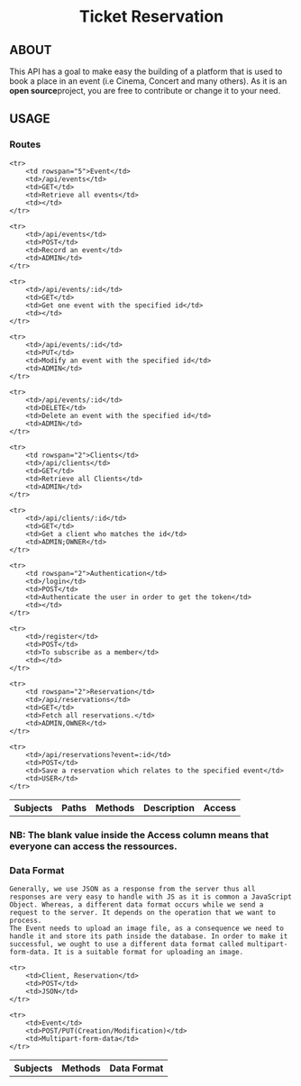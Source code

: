 <h1 align="center">Ticket Reservation</h1>

<h2>ABOUT</h2>
<p>
    This API has a goal to make easy the building of a platform that is used to book a place in an event (i.e Cinema, Concert and many others). As it is an <b>open source</b>project, you are free to contribute or change it to your need.
</p>

<h2>USAGE</h2>

### Routes

<table>
    <tr>
        <th>Subjects</th>
        <th>Paths</th>
        <th>Methods</th>
        <th>Description</th>
        <th>Access</th>
    </tr>

    <tr>
        <td rowspan="5">Event</td>
        <td>/api/events</td>
        <td>GET</td>
        <td>Retrieve all events</td>
        <td></td>
    </tr>

    <tr>
        <td>/api/events</td>
        <td>POST</td>
        <td>Record an event</td>
        <td>ADMIN</td>
    </tr>

    <tr>
        <td>/api/events/:id</td>
        <td>GET</td>
        <td>Get one event with the specified id</td>
        <td></td>
    </tr>

    <tr>
        <td>/api/events/:id</td>
        <td>PUT</td>
        <td>Modify an event with the specified id</td>
        <td>ADMIN</td>    
    </tr>

    <tr>
        <td>/api/events/:id</td>
        <td>DELETE</td>
        <td>Delete an event with the specified id</td>
        <td>ADMIN</td>    
    </tr>

    <tr>
        <td rowspan="2">Clients</td>
        <td>/api/clients</td>
        <td>GET</td>
        <td>Retrieve all Clients</td>
        <td>ADMIN</td>
    </tr>

    <tr>
        <td>/api/clients/:id</td>
        <td>GET</td>
        <td>Get a client who matches the id</td>
        <td>ADMIN;OWNER</td>
    </tr>

    <tr>
        <td rowspan="2">Authentication</td>
        <td>/login</td>
        <td>POST</td>
        <td>Authenticate the user in order to get the token</td>
        <td></td>
    </tr>

    <tr>
        <td>/register</td>
        <td>POST</td>
        <td>To subscribe as a member</td>
        <td></td>
    </tr>

    <tr>
        <td rowspan="2">Reservation</td>
        <td>/api/reservations</td>
        <td>GET</td>
        <td>Fetch all reservations.</td>
        <td>ADMIN,OWNER</td>
    </tr>

    <tr>
        <td>/api/reservations?event=:id</td>
        <td>POST</td>
        <td>Save a reservation which relates to the specified event</td>
        <td>USER</td>
    </tr>
</table>

### NB: The blank value inside the Access column means that everyone can access the ressources.

### Data Format
    Generally, we use JSON as a response from the server thus all responses are very easy to handle with JS as it is common a JavaScript Object. Whereas, a different data format occurs while we send a request to the server. It depends on the operation that we want to process.
    The Event needs to upload an image file, as a consequence we need to handle it and store its path inside the database. In order to make it successful, we ought to use a different data format called multipart-form-data. It is a suitable format for uploading an image.

<table>
    <tr>
        <th>Subjects</th>
        <th>Methods</th>
        <th>Data Format</th>
    </tr>

    <tr>
        <td>Client, Reservation</td>
        <td>POST</td>
        <td>JSON</td>
    </tr>

    <tr>
        <td>Event</td>
        <td>POST/PUT(Creation/Modification)</td>
        <td>Multipart-form-data</td>
    </tr>
</table>